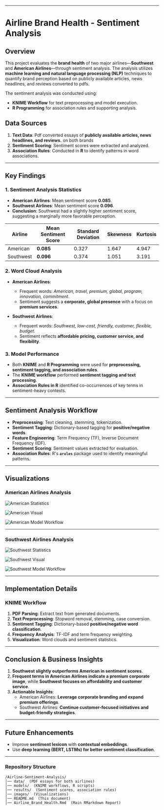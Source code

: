
---

# **Airline Brand Health - Sentiment Analysis**

## **Overview**
This project evaluates the **brand health** of two major airlines—**Southwest** and **American Airlines**—through sentiment analysis. The analysis utilizes **machine learning and natural language processing (NLP)** techniques to quantify brand perception based on publicly available articles, news headlines, and reviews converted to pdfs.

The sentiment analysis was conducted using:
- **KNIME Workflow** for text preprocessing and model execution.
- **R Programming** for association rules and supporting analysis.

## **Data Sources**
1. **Text Data**: Pdf converted essays of **publicly available articles, news headlines, and reviews.** on both brands
2. **Sentiment Scoring**: Sentiment scores were extracted and analyzed.
3. **Association Rules**: Conducted in **R** to identify patterns in word associations.

---

## **Key Findings**

### **1. Sentiment Analysis Statistics**
- **American Airlines**: Mean sentiment score **0.085**.
- **Southwest Airlines**: Mean sentiment score **0.096**.
- **Conclusion**: Southwest had a slightly higher sentiment score, suggesting a marginally more favorable perception.

| Airline        | Mean Sentiment Score | Standard Deviation | Skewness | Kurtosis |
|---------------|---------------------|--------------------|----------|----------|
| American      | **0.085**            | 0.327              | 1.647    | 4.947    |
| Southwest     | **0.096**            | 0.374              | 1.051    | 3.191    |

### **2. Word Cloud Analysis**
- **American Airlines**:
  - Frequent words: *American, travel, premium, global, program, innovation, commitment*.
  - Sentiment suggests a **corporate, global presence** with a focus on **premium services**.
  
- **Southwest Airlines**:
  - Frequent words: *Southwest, low-cost, friendly, customer, flexible, budget*.
  - Sentiment reflects **affordable pricing, customer service, and flexibility**.

### **3. Model Performance**
- Both **KNIME** and **R Programming** were used for **preprocessing, sentiment tagging, and association rules**.
- The **KNIME workflow** performed **sentiment tagging and text processing**.
- **Association Rules in R** identified co-occurrences of key terms in sentiment-heavy contexts.

---

## **Sentiment Analysis Workflow**
- **Preprocessing**: Text cleaning, stemming, tokenization.
- **Sentiment Tagging**: Dictionary-based tagging for **positive/negative words**.
- **Feature Engineering**: Term Frequency (TF), Inverse Document Frequency (IDF).
- **Sentiment Scoring**: Sentiment values extracted for evaluation.
- **Association Rules**: R's **`arules`** package used to identify meaningful patterns.

---

## **Visualizations**

### **American Airlines Analysis**
![American Statistics](https://github.com/EvidenceM290/Pricing-Sensitivity-Selection-Bias-Analysis-Starbucks-Rewards-Program-/blob/main/images/American%20Statistics.png)

![American Visual](https://github.com/EvidenceM290/Pricing-Sensitivity-Selection-Bias-Analysis-Starbucks-Rewards-Program-/blob/main/images/American%20Visual.png)

![American Model Workflow](https://github.com/EvidenceM290/Pricing-Sensitivity-Selection-Bias-Analysis-Starbucks-Rewards-Program-/blob/main/images/AmericanModelFlow.png)

---

### **Southwest Airlines Analysis**
![Southwest Statistics](https://github.com/EvidenceM290/Pricing-Sensitivity-Selection-Bias-Analysis-Starbucks-Rewards-Program-/blob/main/images/SouthWest%20Statistics.png)

![Southwest Visual](https://github.com/EvidenceM290/Pricing-Sensitivity-Selection-Bias-Analysis-Starbucks-Rewards-Program-/blob/main/images/SouthWest%20Visual.png)

![Southwest Model Workflow](https://github.com/EvidenceM290/Pricing-Sensitivity-Selection-Bias-Analysis-Starbucks-Rewards-Program-/blob/main/images/SouthWestModelFlow.png)

---

## **Implementation Details**
### **KNIME Workflow**
1. **PDF Parsing**: Extract text from generated documents.
2. **Text Preprocessing**: Stopword removal, stemming, case conversion.
3. **Sentiment Tagging**: Dictionary-based **positive/negative word classification**.
4. **Frequency Analysis**: TF-IDF and term frequency weighting.
5. **Visualization**: Word clouds and sentiment statistics.


---

## **Conclusion & Business Insights**
1. **Southwest slightly outperforms American in sentiment scores**.
2. **Frequent terms in American Airlines indicate a premium corporate image**, while **Southwest focuses on affordability and customer service**.
3. **Actionable Insights**:
   - American Airlines: **Leverage corporate branding and expand premium offerings**.
   - Southwest Airlines: **Continue customer-focused initiatives and budget-friendly strategies**.

---

## **Future Enhancements**
- Improve **sentiment lexicon** with **contextual embeddings**.
- Use **deep learning (BERT, LSTMs) for better sentiment classification**.


---

### **Repository Structure**
```
/Airline-Sentiment-Analysis/
│── data/  (PDF essays for both airlines)
│── models/  (KNIME workflows, R scripts)
│── results/  (Sentiment scores, association rules)
│── images/  (Visualizations)
│── README.md  (This document)
│── Airline_Brand_Health.Rmd  (Main RMarkdown Report)
```

